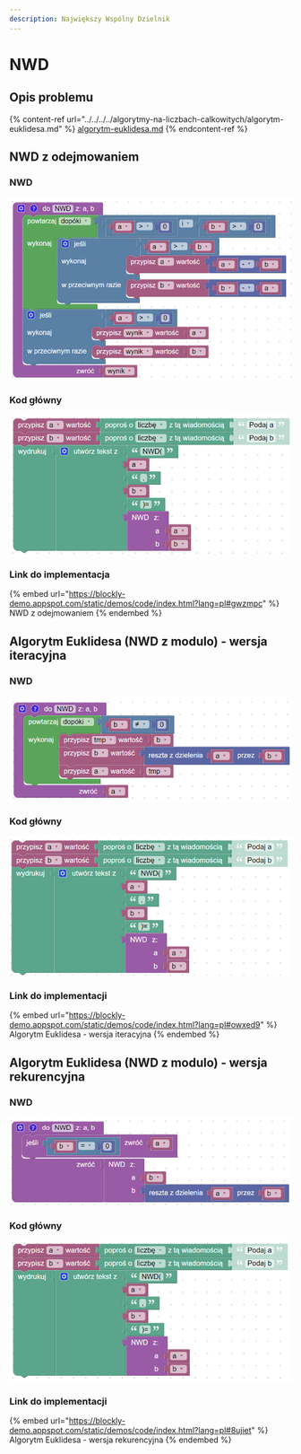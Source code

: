 ```yaml
---
description: Największy Wspólny Dzielnik
---
```


# NWD

## Opis problemu

{% content-ref url="../../../../algorytmy-na-liczbach-calkowitych/algorytm-euklidesa.md" %}
[algorytm-euklidesa.md](../../../../algorytmy-na-liczbach-calkowitych/algorytm-euklidesa.md)
{% endcontent-ref %}

## NWD z odejmowaniem

### NWD

![Obliczanie NWD z odejmowaniem](../../../../.gitbook/assets/NWD_odj.png)

### Kod główny

![Wywołanie funkcji NWD](../../../../.gitbook/assets/NWD_odj_main.png)

### Link do implementacja

{% embed url="https://blockly-demo.appspot.com/static/demos/code/index.html?lang=pl#gwzmpc" %}
NWD z odejmowaniem
{% endembed %}

## Algorytm Euklidesa (NWD z modulo) - wersja iteracyjna

### NWD

![Algorytm Euklidesa - wersja iteracyjna](../../../../.gitbook/assets/NWD_mod_iter.png)

### Kod główny

![Wywołanie funkcji NWD](../../../../.gitbook/assets/NWD_mod_iter_main.png)

### Link do implementacji

{% embed url="https://blockly-demo.appspot.com/static/demos/code/index.html?lang=pl#owxed9" %}
Algorytm Euklidesa - wersja iteracyjna
{% endembed %}

## Algorytm Euklidesa (NWD z modulo) - wersja rekurencyjna

### NWD

![Algorytm Euklidesa - wersja rekurencyjna](../../../../.gitbook/assets/NWD_mod_rek.png)

### Kod główny

![Wywołanie funkcji NWD](../../../../.gitbook/assets/NWD_mod_rek_main.png)

### Link do implementacji

{% embed url="https://blockly-demo.appspot.com/static/demos/code/index.html?lang=pl#8ujiet" %}
Algorytm Euklidesa - wersja rekurencyjna
{% endembed %}
